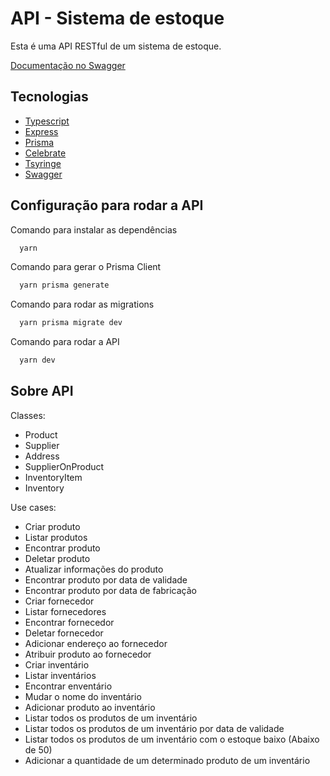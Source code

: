 # API - Sistema de estoque

Esta é uma API RESTful de um sistema de estoque.

[Documentação no Swagger](https://api-inventory.onrender.com/api-docs/)

## Tecnologias

- [Typescript](https://github.com/matiassingers/awesome-readme)
- [Express](https://expressjs.com/)
- [Prisma](https://www.prisma.io/)
- [Celebrate](https://github.com/arb/celebrate)
- [Tsyringe](https://github.com/microsoft/tsyringe)
- [Swagger](https://swagger.io/)

## Configuração para rodar a API

Comando para instalar as dependências

```bash
  yarn
```

Comando para gerar o Prisma Client

```bash
  yarn prisma generate
```

Comando para rodar as migrations

```bash
  yarn prisma migrate dev
```

Comando para rodar a API

```bash
  yarn dev
```

## Sobre API

Classes:

- Product
- Supplier
- Address
- SupplierOnProduct
- InventoryItem
- Inventory

Use cases:

- Criar produto
- Listar produtos
- Encontrar produto
- Deletar produto
- Atualizar informações do produto
- Encontrar produto por data de validade
- Encontrar produto por data de fabricação
- Criar fornecedor
- Listar fornecedores
- Encontrar fornecedor
- Deletar fornecedor
- Adicionar endereço ao fornecedor
- Atribuir produto ao fornecedor
- Criar inventário
- Listar inventários
- Encontrar enventário
- Mudar o nome do inventário
- Adicionar produto ao inventário
- Listar todos os produtos de um inventário
- Listar todos os produtos de um inventário por data de validade
- Listar todos os produtos de um inventário com o estoque baixo (Abaixo de 50)
- Adicionar a quantidade de um determinado produto de um inventário
